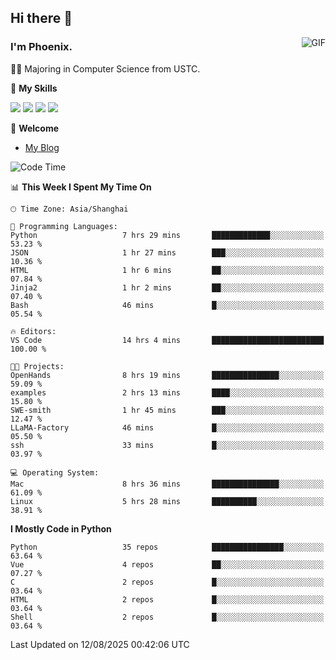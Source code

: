 ## Hi there 👋
<img align="right" alt="GIF" src="https://raw.githubusercontent.com/JoeyBling/JoeyBling/master/pic/pusheencode.gif" />

### I'm Phoenix.

👨‍🎓 Majoring in Computer Science from USTC.

🌟 **My Skills**

![](https://img.shields.io/badge/-Python-3e74a2?style=flat-square&logo=Python&logoColor=fff)
![](https://img.shields.io/badge/-C++-9f62a5?style=flat&logo=cplusplus&logoColor=white)
![](https://img.shields.io/badge/-Linux-185886?style=flat-square&logo=Linux&logoColor=fff)
![](https://img.shields.io/badge/-Rust-ff4136?style=flat-square&logo=Rust&logoColor=fff)

💬 **Welcome**

- [My Blog](https://ysy-phoenix.github.io/)

<!--START_SECTION:waka-->
![Code Time](http://img.shields.io/badge/Code%20Time-1%2C753%20hrs%209%20mins-blue)

📊 **This Week I Spent My Time On** 

```text
🕑︎ Time Zone: Asia/Shanghai

💬 Programming Languages: 
Python                   7 hrs 29 mins       █████████████░░░░░░░░░░░░   53.23 % 
JSON                     1 hr 27 mins        ███░░░░░░░░░░░░░░░░░░░░░░   10.36 % 
HTML                     1 hr 6 mins         ██░░░░░░░░░░░░░░░░░░░░░░░   07.84 % 
Jinja2                   1 hr 2 mins         ██░░░░░░░░░░░░░░░░░░░░░░░   07.40 % 
Bash                     46 mins             █░░░░░░░░░░░░░░░░░░░░░░░░   05.54 % 

🔥 Editors: 
VS Code                  14 hrs 4 mins       █████████████████████████   100.00 % 

🐱‍💻 Projects: 
OpenHands                8 hrs 19 mins       ███████████████░░░░░░░░░░   59.09 % 
examples                 2 hrs 13 mins       ████░░░░░░░░░░░░░░░░░░░░░   15.80 % 
SWE-smith                1 hr 45 mins        ███░░░░░░░░░░░░░░░░░░░░░░   12.47 % 
LLaMA-Factory            46 mins             █░░░░░░░░░░░░░░░░░░░░░░░░   05.50 % 
ssh                      33 mins             █░░░░░░░░░░░░░░░░░░░░░░░░   03.97 % 

💻 Operating System: 
Mac                      8 hrs 36 mins       ███████████████░░░░░░░░░░   61.09 % 
Linux                    5 hrs 28 mins       ██████████░░░░░░░░░░░░░░░   38.91 % 
```

**I Mostly Code in Python** 

```text
Python                   35 repos            ████████████████░░░░░░░░░   63.64 % 
Vue                      4 repos             ██░░░░░░░░░░░░░░░░░░░░░░░   07.27 % 
C                        2 repos             █░░░░░░░░░░░░░░░░░░░░░░░░   03.64 % 
HTML                     2 repos             █░░░░░░░░░░░░░░░░░░░░░░░░   03.64 % 
Shell                    2 repos             █░░░░░░░░░░░░░░░░░░░░░░░░   03.64 % 
```




 Last Updated on 12/08/2025 00:42:06 UTC
<!--END_SECTION:waka-->

<!--
**ysy-phoenix/ysy-phoenix** is a ✨ _special_ ✨ repository because its `README.md` (this file) appears on your GitHub profile.

Here are some ideas to get you started:

- 🔭 I’m currently working on ...
- 🌱 I’m currently learning ...
- 👯 I’m looking to collaborate on ...
- 🤔 I’m looking for help with ...
- 💬 Ask me about ...
- 📫 How to reach me: ...
- 😄 Pronouns: ...
- ⚡ Fun fact: ...
-->
